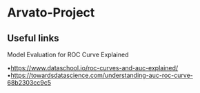 # Arvato-Project


## Useful links

Model Evaluation for ROC Curve Explained

•https://www.dataschool.io/roc-curves-and-auc-explained/
•https://towardsdatascience.com/understanding-auc-roc-curve-68b2303cc9c5




